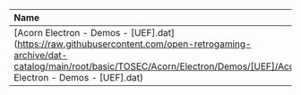 |Name|Size|
|:---|---:|
|[Acorn Electron - Demos - [UEF].dat](https://raw.githubusercontent.com/open-retrogaming-archive/dat-catalog/main/root/basic/TOSEC/Acorn/Electron/Demos/[UEF]/Acorn Electron - Demos - [UEF].dat)|1172|
